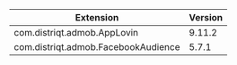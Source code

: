 
| Extension | Version |
| --- | --- |
| com.distriqt.admob.AppLovin | 9.11.2 |
| com.distriqt.admob.FacebookAudience | 5.7.1 |
